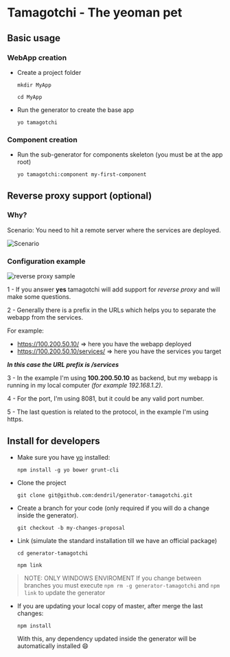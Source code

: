 # Tamagotchi - The yeoman pet

## Basic usage

### WebApp creation

- Create a project folder

    `mkdir MyApp`

    `cd MyApp`

- Run the generator to create the base app

    `yo tamagotchi`

### Component creation

- Run the sub-generator for components skeleton (you must be at the app root)

    `yo tamagotchi:component my-first-component`

## Reverse proxy support (optional)

### Why?

Scenario: You need to hit a remote server where the services are deployed.

![Scenario](https://lh6.googleusercontent.com/-ny8Al6C2dtU/Uf_6YuWHJII/AAAAAAAAKc8/vB8AA0wbufY/w483-h306-no/reverse-proxy.png)

### Configuration example

![reverse proxy sample](https://lh3.googleusercontent.com/-VsphwK0Q2gc/Uf2dIFBKraI/AAAAAAAAKcc/vvTpvvM6r-M/w686-h217-no/01-reserve-proxy-sample.png)

1 - If you answer **yes** tamagotchi will add support for *reverse proxy* and 
    will make some questions.

2 - Generally there is a prefix in the URLs which helps you to separate the 
webapp from the services.

For example:
- https://100.200.50.10/ => here you have the webapp deployed
- https://100.200.50.10/services/ => here you have the services you target

***In this case the URL prefix is /services***

3 - In the example I'm using **100.200.50.10** as backend, but my webapp is 
running in my local computer *(for example 192.168.1.2)*.

4 - For the port, I'm using 8081, but it could be any valid port number.

5 - The last question is related to the protocol, in the example I'm using https.

## Install for developers

- Make sure you have [yo](https://github.com/yeoman/yo) installed:

    `npm install -g yo bower grunt-cli`

- Clone the project

    `git clone git@github.com:dendril/generator-tamagotchi.git`

- Create a branch for your code (only required if you will do a change inside
  the generator).

    `git checkout -b my-changes-proposal`

- Link (simulate the standard installation till we have an official package)

    `cd generator-tamagotchi`

    `npm link`

> NOTE: ONLY WINDOWS ENVIROMENT If you change between branches you must execute
  `npm rm -g generator-tamagotchi` and `npm link` to update the generator

- If you are updating your local copy of master, after merge the last changes:

  `npm install`

  With this, any dependency updated inside the generator will be automatically
  installed :smile:
